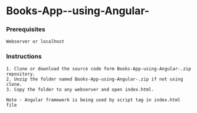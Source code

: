 # Books-App--using-Angular-

### Prerequisites
```
Webserver or localhost
```
### Instructions
```
1. Clone or download the source code form Books-App-using-Angular-.zip repository.
2. Unzip the folder named Books-App-using-Angular-.zip if not using clone.
3. Copy the folder to any webserver and open index.html.

Note - Angular framework is being used by script tag in index.html file
```

